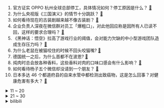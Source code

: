 1. 官方证实 OPPO 杭州全球总部停工，具体情况如何？停工原因是什么？ [:link:](https://www.zhihu.com/question/5448234842)
2. 为什么央视版《三国演义》的情节十分跳跃？ [:link:](https://www.zhihu.com/question/5300615919)
3. 如何看待现在的古装剧越来越不像古装剧？ [:link:](https://www.zhihu.com/question/337374117)
4. 企业负责人深夜在微信群对员工「爆粗口」，对此他回应称是因所有人已读不回，这样的要求合理吗？ [:link:](https://www.zhihu.com/question/5569608642)
5. 《黑神话：悟空》拉高了游戏行业的阈值，会对能力欠缺的中小型游戏团队造成生存压力吗？ [:link:](https://www.zhihu.com/question/4852715654)
6. 为什么老鼠在被猫咬住的时候不回头咬猫嘴? [:link:](https://www.zhihu.com/question/5070670071)
7. 德国统一之后，为什么首都不在波恩? [:link:](https://www.zhihu.com/question/589693010)
8. 炖肉时总会放各种香料，这些香料对肉的口味口感会有什么影响？ [:link:](https://www.zhihu.com/question/3462766462)
9. 如何看待杨子五个微信却没请到一个朋友？ [:link:](https://www.zhihu.com/question/5400893124)
10. 日本多达 46 个都道府县的自来水管中都检测出致癌物，这是怎么回事？对健康危害有多大？ [:link:](https://www.zhihu.com/question/5559507592)
<details>
<summary>11 ~ 20</summary>

11. 小草包横扫Doinb队后发朋友圈锐评「比打单简单」，Doinb还有机会复出吗？ [:link:](https://www.zhihu.com/question/5446091525)
12. 体操冠军吴柳芳、击剑冠军秦雪被曝当网红擦边，退役运动员转型面临哪些问题？体育产业化发展是否存在不足？ [:link:](https://www.zhihu.com/question/5553796384)
13. 如何看待A股重要指数样本调整，寒武纪、赛力斯进入上证50？ [:link:](https://www.zhihu.com/question/5541543577)
14. 中俄双方 11 月 29 日在日本海相关空域实施战略巡航，有哪些信息值得关注？ [:link:](https://www.zhihu.com/question/5470165819)
15. 你吃过的最难忘的饺子是什么馅儿? [:link:](https://www.zhihu.com/question/579922916)
16. 南京市直事业编和泰州下辖县级市公务员比较，哪个更好一点？ [:link:](https://www.zhihu.com/question/5219902594)
17. 如何评价 克莱·汤普森 转会独行侠后的表现 ？ [:link:](https://www.zhihu.com/question/4477701824)
18. 如果让过去的顶级数学家参加IMO，会是什么成绩？ [:link:](https://www.zhihu.com/question/311097319)
19. 你们在编程时遇到过什么离谱的bug吗？ [:link:](https://www.zhihu.com/question/3003273587)
20. 开车真的方便吗？ [:link:](https://www.zhihu.com/question/563252654)
</details>
<details>
<summary>21 ~ 30</summary>

21. 心理学上讲的「身份认同」是什么意思？ [:link:](https://www.zhihu.com/question/4719963708)
22. 如何评价《再见爱人 4》第七期？ [:link:](https://www.zhihu.com/question/4872026212)
23. 你认为工作的核心仅仅是赚钱吗？ [:link:](https://www.zhihu.com/question/5482454076)
24. 实干的人主动离职，为什么会难挽留下来？ [:link:](https://www.zhihu.com/question/4977771970)
25. 频繁夸奖孩子会不会带来新的成长问题？日常生活中，我该如何拿捏鼓励式教育的尺度？ [:link:](https://www.zhihu.com/question/5298467622)
26. 唯物辩证法认为「事物发展的前途是光明的」，此结论是否真的客观？还是有乐观主义的成分存在？ [:link:](https://www.zhihu.com/question/500707062)
27. INTP会让人觉得无聊或是无趣么？ [:link:](https://www.zhihu.com/question/36106749)
28. 开学一个月，孩子近视度数又增长了，近视一年从200度长到了400度，有什么办法可以缓解孩子度数飞涨吗？ [:link:](https://www.zhihu.com/question/2774413715)
29. 为什么现代职场越来越注重情商，而不单单看专业能力? [:link:](https://www.zhihu.com/question/4786354832)
30. 如何评价印度悬疑电影《因果报应》？ [:link:](https://www.zhihu.com/question/5367877196)
</details><details>
<summary>bilibili</summary>

</details>